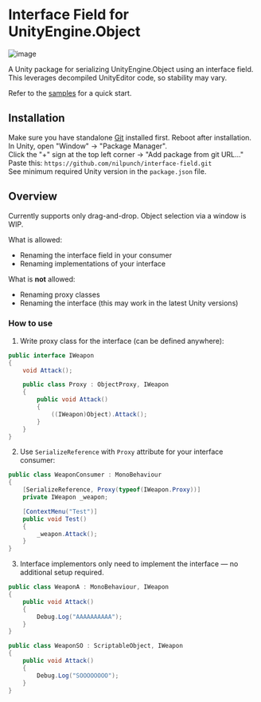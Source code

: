 # Interface Field for UnityEngine.Object

![image](https://github.com/user-attachments/assets/c591803c-8430-4ff3-a533-d92c3de01809)

A Unity package for serializing UnityEngine.Object using an interface field.  
This leverages decompiled UnityEditor code, so stability may vary.

Refer to the [samples](https://github.com/nilpunch/interface-field/tree/master/Samples) for a quick start.

## Installation

Make sure you have standalone [Git](https://git-scm.com/downloads) installed first. Reboot after installation.  
In Unity, open "Window" -> "Package Manager".  
Click the "+" sign at the top left corner -> "Add package from git URL..."  
Paste this: `https://github.com/nilpunch/interface-field.git`  
See minimum required Unity version in the `package.json` file.

## Overview

Currently supports only drag-and-drop. Object selection via a window is WIP. 

What is allowed:
- Renaming the interface field in your consumer
- Renaming implementations of your interface

What is **not** allowed:
- Renaming proxy classes
- Renaming the interface (this may work in the latest Unity versions)

### How to use

1. Write proxy class for the interface (can be defined anywhere):
```cs
public interface IWeapon
{
	void Attack();

	public class Proxy : ObjectProxy, IWeapon
	{
		public void Attack()
		{
			((IWeapon)Object).Attack();
		}
	}
}
```

2. Use `SerializeReference` with `Proxy` attribute for your interface consumer:
```cs
public class WeaponConsumer : MonoBehaviour
{
	[SerializeReference, Proxy(typeof(IWeapon.Proxy))]
	private IWeapon _weapon;

	[ContextMenu("Test")]
	public void Test()
	{
		_weapon.Attack();
	}
}
```

3. Interface implementors only need to implement the interface — no additional setup required.
```cs
public class WeaponA : MonoBehaviour, IWeapon
{
	public void Attack()
	{
		Debug.Log("AAAAAAAAAA");
	}
}

public class WeaponSO : ScriptableObject, IWeapon
{
	public void Attack()
	{
		Debug.Log("SOOOOOOOO");
	}
}
```
